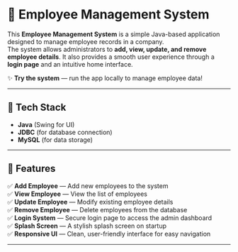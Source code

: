 # 🏢 Employee Management System

This **Employee Management System** is a simple Java-based application designed to manage employee records in a company.  
The system allows administrators to **add, view, update, and remove employee details**. It also provides a smooth user experience through a **login page** and an intuitive home interface.

✨ **Try the system** — run the app locally to manage employee data!

---

## 🎨 Tech Stack

- **Java** (Swing for UI)
- **JDBC** (for database connection)
- **MySQL** (for data storage)
  
---

## 📌 Features

✅ **Add Employee** — Add new employees to the system  
✅ **View Employee** — View the list of employees  
✅ **Update Employee** — Modify existing employee details  
✅ **Remove Employee** — Delete employees from the database  
✅ **Login System** — Secure login page to access the admin dashboard  
✅ **Splash Screen** — A stylish splash screen on startup  
✅ **Responsive UI** — Clean, user-friendly interface for easy navigation  

---


